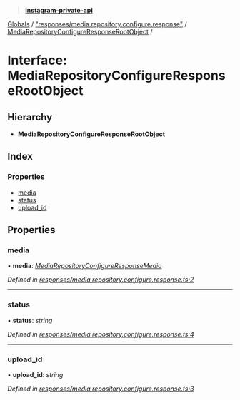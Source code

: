 > **[instagram-private-api](../README.md)**

[Globals](../README.md) / ["responses/media.repository.configure.response"](../modules/_responses_media_repository_configure_response_.md) / [MediaRepositoryConfigureResponseRootObject](_responses_media_repository_configure_response_.mediarepositoryconfigureresponserootobject.md) /

# Interface: MediaRepositoryConfigureResponseRootObject

## Hierarchy

* **MediaRepositoryConfigureResponseRootObject**

## Index

### Properties

* [media](_responses_media_repository_configure_response_.mediarepositoryconfigureresponserootobject.md#media)
* [status](_responses_media_repository_configure_response_.mediarepositoryconfigureresponserootobject.md#status)
* [upload_id](_responses_media_repository_configure_response_.mediarepositoryconfigureresponserootobject.md#upload_id)

## Properties

###  media

• **media**: *[MediaRepositoryConfigureResponseMedia](_responses_media_repository_configure_response_.mediarepositoryconfigureresponsemedia.md)*

*Defined in [responses/media.repository.configure.response.ts:2](https://github.com/dilame/instagram-private-api/blob/01eb399/src/responses/media.repository.configure.response.ts#L2)*

___

###  status

• **status**: *string*

*Defined in [responses/media.repository.configure.response.ts:4](https://github.com/dilame/instagram-private-api/blob/01eb399/src/responses/media.repository.configure.response.ts#L4)*

___

###  upload_id

• **upload_id**: *string*

*Defined in [responses/media.repository.configure.response.ts:3](https://github.com/dilame/instagram-private-api/blob/01eb399/src/responses/media.repository.configure.response.ts#L3)*
